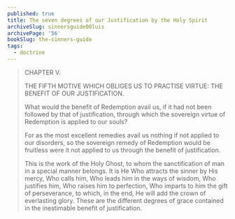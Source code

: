 ```yaml
---
published: true
title: The seven degrees of our Justification by the Holy Spirit
archiveSlug: sinnersguide00luis
archivePage: '56'
bookSlug: the-sinners-guide
tags:
  - doctrine
---
```


> CHAPTER V.
>
> THE FIFTH MOTIVE WHICH OBLIGES US TO PRACTISE VIRTUE: THE BENEFIT OF OUR JUSTIFICATION.
>
> What would the benefit of Redemption avail us, if it had not been followed by that of justification, through which the sovereign virtue of Redemption is applied to our souls?
>
> For as the most excellent remedies avail us nothing if not applied to our disorders, so the sovereign remedy of Redemption would be fruitless were it not applied to us through the benefit of justification.
>
> This is the work of the Holy Ghost, to whom the sanctification of man in a special manner belongs. It is He Who attracts the sinner by His mercy, Who calls him, Who leads him in the ways of wisdom, Who justifies him, Who raises him to perfection, Who imparts to him the gift of perseverance, to which, in the end, He will add the crown of everlasting glory. These are the different degrees of grace contained in the inestimable benefit of justification.
